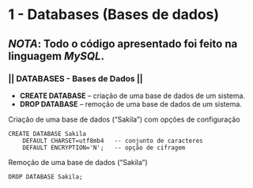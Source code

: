 # 1 - Databases (Bases de dados)

## _NOTA_: Todo o código apresentado foi feito na linguagem _MySQL_.

### || DATABASES - Bases de Dados ||

- __CREATE DATABASE__ – criação de uma base de dados de um sistema.
- __DROP DATABASE__ – remoção de uma base de dados de um sistema.

Criação de uma base de dados (“Sakila”) com opções de configuração
```mysql
CREATE DATABASE Sakila
    DEFAULT CHARSET=utf8mb4   -- conjunto de caracteres
    DEFAULT ENCRYPTION='N';   -- opção de cifragem
```

Remoção de uma base de dados (“Sakila”)
```mysql
DROP DATABASE Sakila;
```
